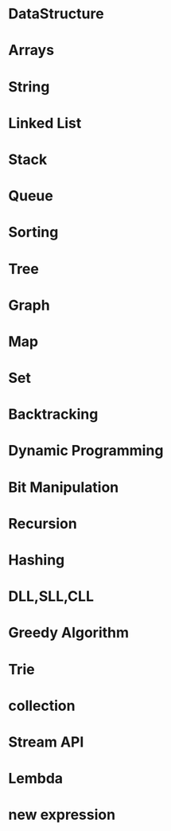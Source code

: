 # DataStructure
# Arrays
# String
# Linked List
# Stack
# Queue
# Sorting
# Tree
# Graph
# Map
# Set
# Backtracking
# Dynamic Programming
# Bit Manipulation
# Recursion
# Hashing 
# DLL,SLL,CLL
# Greedy Algorithm 
# Trie
# collection 
# Stream API
# Lembda
# new expression 
